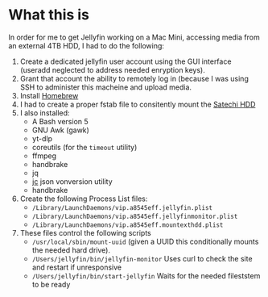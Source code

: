 # What this is

In order for me to get Jellyfin working on a Mac Mini, accessing media from an external 4TB HDD, I had to do the following:

1. Create a dedicated jellyfin user account using the GUI interface (useradd neglected to address needed enryption keys).
2. Grant that account the ability to remotely log in (because I was using SSH to administer this macheine and upload media.
3. Install [Homebrew](https://brew.sh/)
4. I had to create a proper fstab file to consitently mount the [Satechi HDD](https://satechi.net/products/stand-hub-for-mac-mini-with-ssd-enclosure)
5. I also installed:
     - A Bash version 5
     - GNU Awk (gawk)
     - yt-dlp
     - coreutils (for the `timeout` utility)
     - ffmpeg
     - handbrake
     - jq
     - [jc](https://github.com/kellyjonbrazil/jc) json vonversion utility
     - handbrake
6. Create the following Process List files:
     - `/Library/LaunchDaemons/vip.a8545eff.jellyfin.plist`
     - `/Library/LaunchDaemons/vip.a8545eff.jellyfinmonitor.plist`
     - `/Library/LaunchDaemons/vip.a8545eff.mountexthdd.plist`
7. These files control the following scripts
     - `/usr/local/sbin/mount-uuid` (given a UUID this conditionally mounts the needed hard drive).
     - `/Users/jellyfin/bin/jellyfin-monitor` Uses curl to check the site and restart if unresponsive
     - `/Users/jellyfin/bin/start-jellyfin` Waits for the needed fileststem to be ready
  
